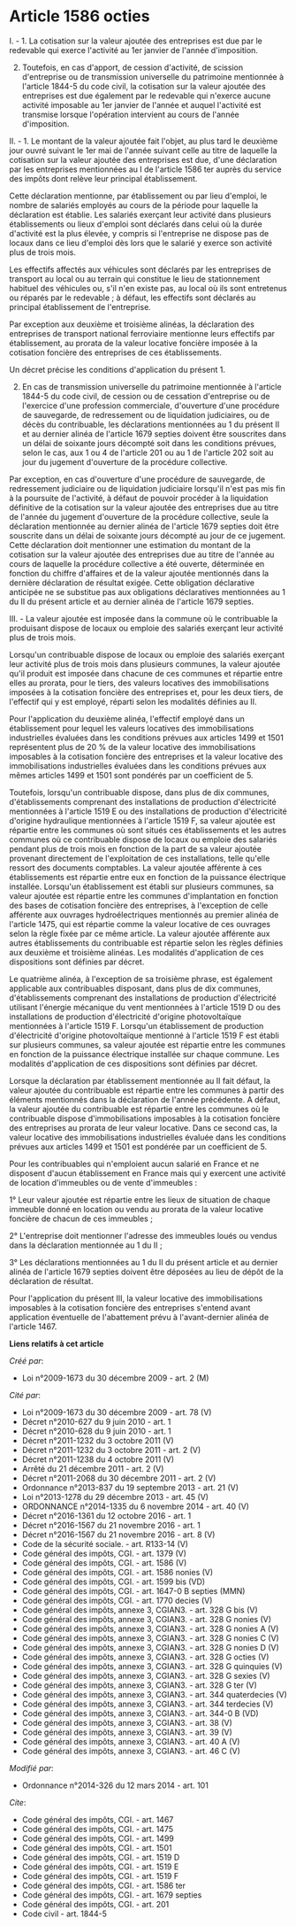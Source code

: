 # Article 1586 octies

I. - 1. La cotisation sur la valeur ajoutée des entreprises est due par le redevable qui exerce l'activité au 1er janvier de
l'année d'imposition. 

2. Toutefois, en cas d'apport, de cession d'activité, de scission d'entreprise ou de transmission universelle du patrimoine
mentionnée à l'article 1844-5 du code civil, la cotisation sur la valeur ajoutée des entreprises est due également par le
redevable qui n'exerce aucune activité imposable au 1er janvier de l'année et auquel l'activité est transmise lorsque
l'opération intervient au cours de l'année d'imposition. 

II. - 1. Le montant de la valeur ajoutée fait l'objet, au plus tard le deuxième jour ouvré suivant le 1er mai de l'année
suivant celle au titre de laquelle la cotisation sur la valeur ajoutée des entreprises est due, d'une déclaration par les
entreprises mentionnées au I de l'article 1586 ter auprès du service des impôts dont relève leur principal établissement. 

Cette déclaration mentionne, par établissement ou par lieu d'emploi, le nombre de salariés employés au cours de la période
pour laquelle la déclaration est établie. Les salariés exerçant leur activité dans plusieurs établissements ou lieux d'emploi
sont déclarés dans celui où la durée d'activité est la plus élevée, y compris si l'entreprise ne dispose pas de locaux dans
ce lieu d'emploi dès lors que le salarié y exerce son activité plus de trois mois. 

Les effectifs affectés aux véhicules sont déclarés par les entreprises de transport au local ou au terrain qui constitue le
lieu de stationnement habituel des véhicules ou, s'il n'en existe pas, au local où ils sont entretenus ou réparés par le
redevable ; à défaut, les effectifs sont déclarés au principal établissement de l'entreprise.

Par exception aux deuxième et troisième alinéas, la déclaration des entreprises de transport national ferroviaire mentionne
leurs effectifs par établissement, au prorata de la valeur locative foncière imposée à la cotisation foncière des entreprises
de ces établissements.

Un décret précise les conditions d'application du présent 1.

2. En cas de transmission universelle du patrimoine mentionnée à l'article 1844-5 du code civil, de cession ou de cessation
d'entreprise ou de l'exercice d'une profession commerciale, d'ouverture d'une procédure de sauvegarde, de redressement ou de
liquidation judiciaires, ou de décès du contribuable, les déclarations mentionnées au 1 du présent II et au dernier alinéa de
l'article 1679 septies doivent être souscrites dans un délai de soixante jours décompté soit dans les conditions prévues,
selon le cas, aux 1 ou 4 de l'article 201 ou au 1 de l'article 202 soit au jour du jugement d'ouverture de la procédure
collective. 

Par exception, en cas d'ouverture d'une procédure de sauvegarde, de redressement judiciaire ou de liquidation judiciaire
lorsqu'il n'est pas mis fin à la poursuite de l'activité, à défaut de pouvoir procéder à la liquidation définitive de la
cotisation sur la valeur ajoutée des entreprises due au titre de l'année du jugement d'ouverture de la procédure collective,
seule la déclaration mentionnée au dernier alinéa de l'article 1679 septies doit être souscrite dans un délai de soixante
jours décompté au jour de ce jugement. Cette déclaration doit mentionner une estimation du montant de la cotisation sur la
valeur ajoutée des entreprises due au titre de l'année au cours de laquelle la procédure collective a été ouverte, déterminée
en fonction du chiffre d'affaires et de la valeur ajoutée mentionnés dans la dernière déclaration de résultat exigée. Cette
obligation déclarative anticipée ne se substitue pas aux obligations déclaratives mentionnées au 1 du II du présent article
et au dernier alinéa de l'article 1679 septies.

III. - La valeur ajoutée est imposée dans la commune où le contribuable la produisant dispose de locaux ou emploie des
salariés exerçant leur activité plus de trois mois. 

Lorsqu'un contribuable dispose de locaux ou emploie des salariés exerçant leur activité plus de trois mois dans plusieurs
communes, la valeur ajoutée qu'il produit est imposée dans chacune de ces communes et répartie entre elles au prorata, pour
le tiers, des valeurs locatives des immobilisations imposées à la cotisation foncière des entreprises et, pour les deux
tiers, de l'effectif qui y est employé, réparti selon les modalités définies au II. 

Pour l'application du deuxième alinéa, l'effectif employé dans un établissement pour lequel les valeurs locatives des
immobilisations industrielles évaluées dans les conditions prévues aux articles 1499 et 1501 représentent plus de 20 % de la
valeur locative des immobilisations imposables à la cotisation foncière des entreprises et la valeur locative des
immobilisations industrielles évaluées dans les conditions prévues aux mêmes articles 1499 et 1501 sont pondérés par un
coefficient de 5. 

Toutefois, lorsqu'un contribuable dispose, dans plus de dix communes, d'établissements comprenant des installations de
production d'électricité mentionnées à l'article 1519 E ou des installations de production d'électricité d'origine
hydraulique mentionnées à l'article 1519 F, sa valeur ajoutée est répartie entre les communes où sont situés ces
établissements et les autres communes où ce contribuable dispose de locaux ou emploie des salariés pendant plus de trois mois
en fonction de la part de sa valeur ajoutée provenant directement de l'exploitation de ces installations, telle qu'elle
ressort des documents comptables. La valeur ajoutée afférente à ces établissements est répartie entre eux en fonction de la
puissance électrique installée. Lorsqu'un établissement est établi sur plusieurs communes, sa valeur ajoutée est répartie
entre les communes d'implantation en fonction des bases de cotisation foncière des entreprises, à l'exception de celle
afférente aux ouvrages hydroélectriques mentionnés au premier alinéa de l'article 1475, qui est répartie comme la valeur
locative de ces ouvrages selon la règle fixée par ce même article. La valeur ajoutée afférente aux autres établissements du
contribuable est répartie selon les règles définies aux deuxième et troisième alinéas. Les modalités d'application de ces
dispositions sont définies par décret. 

Le quatrième alinéa, à l'exception de sa troisième phrase, est également applicable aux contribuables disposant, dans plus de
dix communes, d'établissements comprenant des installations de production d'électricité utilisant l'énergie mécanique du vent
mentionnées à l'article 1519 D ou des installations de production d'électricité d'origine photovoltaïque mentionnées à
l'article 1519 F. Lorsqu'un établissement de production d'électricité d'origine photovoltaïque mentionné à l'article 1519 F
est établi sur plusieurs communes, sa valeur ajoutée est répartie entre les communes en fonction de la puissance électrique
installée sur chaque commune. Les modalités d'application de ces dispositions sont définies par décret. 

Lorsque la déclaration par établissement mentionnée au II fait défaut, la valeur ajoutée du contribuable est répartie entre
les communes à partir des éléments mentionnés dans la déclaration de l'année précédente. A défaut, la valeur ajoutée du
contribuable est répartie entre les communes où le contribuable dispose d'immobilisations imposables à la cotisation foncière
des entreprises au prorata de leur valeur locative. Dans ce second cas, la valeur locative des immobilisations industrielles
évaluée dans les conditions prévues aux articles 1499 et 1501 est pondérée par un coefficient de 5.

Pour les contribuables qui n'emploient aucun salarié en France et ne disposent d'aucun établissement en France mais qui y
exercent une activité de location d'immeubles ou de vente d'immeubles : 

1° Leur valeur ajoutée est répartie entre les lieux de situation de chaque immeuble donné en location ou vendu au prorata de
la valeur locative foncière de chacun de ces immeubles ; 

2° L'entreprise doit mentionner l'adresse des immeubles loués ou vendus dans la déclaration mentionnée au 1 du II ; 

3° Les déclarations mentionnées au 1 du II du présent article et au dernier alinéa de l'article 1679 septies doivent être
déposées au lieu de dépôt de la déclaration de résultat. 

Pour l'application du présent III, la valeur locative des immobilisations imposables à la cotisation foncière des entreprises
s'entend avant application éventuelle de l'abattement prévu à l'avant-dernier alinéa de l'article 1467.

**Liens relatifs à cet article**

_Créé par_:

  - Loi n°2009-1673 du 30 décembre 2009 - art. 2 (M)

_Cité par_:

  - Loi n°2009-1673 du 30 décembre 2009 - art. 78 (V)
  - Décret n°2010-627 du 9 juin 2010 - art. 1
  - Décret n°2010-628 du 9 juin 2010 - art. 1
  - Décret n°2011-1232 du 3 octobre 2011 (V)
  - Décret n°2011-1232 du 3 octobre 2011 - art. 2 (V)
  - Décret n°2011-1238 du 4 octobre 2011 (V)
  - Arrêté du 21 décembre 2011 - art. 2 (V)
  - Décret n°2011-2068 du 30 décembre 2011 - art. 2 (V)
  - Ordonnance n°2013-837 du 19 septembre 2013 - art. 21 (V)
  - Loi n°2013-1278 du 29 décembre 2013 - art. 45 (V)
  - ORDONNANCE n°2014-1335 du 6 novembre 2014 - art. 40 (V)
  - Décret n°2016-1361 du 12 octobre 2016 - art. 1
  - Décret n°2016-1567 du 21 novembre 2016 - art. 1
  - Décret n°2016-1567 du 21 novembre 2016 - art. 8 (V)
  - Code de la sécurité sociale. - art. R133-14 (V)
  - Code général des impôts, CGI. - art. 1379 (V)
  - Code général des impôts, CGI. - art. 1586 (V)
  - Code général des impôts, CGI. - art. 1586 nonies (V)
  - Code général des impôts, CGI. - art. 1599 bis (VD)
  - Code général des impôts, CGI. - art. 1647-0 B septies (MMN)
  - Code général des impôts, CGI. - art. 1770 decies (V)
  - Code général des impôts, annexe 3, CGIAN3. - art. 328 G bis (V)
  - Code général des impôts, annexe 3, CGIAN3. - art. 328 G nonies (V)
  - Code général des impôts, annexe 3, CGIAN3. - art. 328 G nonies A (V)
  - Code général des impôts, annexe 3, CGIAN3. - art. 328 G nonies C (V)
  - Code général des impôts, annexe 3, CGIAN3. - art. 328 G nonies D (V)
  - Code général des impôts, annexe 3, CGIAN3. - art. 328 G octies (V)
  - Code général des impôts, annexe 3, CGIAN3. - art. 328 G quinquies (V)
  - Code général des impôts, annexe 3, CGIAN3. - art. 328 G sexies (V)
  - Code général des impôts, annexe 3, CGIAN3. - art. 328 G ter (V)
  - Code général des impôts, annexe 3, CGIAN3. - art. 344 quaterdecies (V)
  - Code général des impôts, annexe 3, CGIAN3. - art. 344 terdecies (V)
  - Code général des impôts, annexe 3, CGIAN3. - art. 344-0 B (VD)
  - Code général des impôts, annexe 3, CGIAN3. - art. 38 (V)
  - Code général des impôts, annexe 3, CGIAN3. - art. 39 (V)
  - Code général des impôts, annexe 3, CGIAN3. - art. 40 A (V)
  - Code général des impôts, annexe 3, CGIAN3. - art. 46 C (V)

_Modifié par_:

  - Ordonnance n°2014-326 du 12 mars 2014 - art. 101

_Cite_:

  - Code général des impôts, CGI. - art. 1467
  - Code général des impôts, CGI. - art. 1475
  - Code général des impôts, CGI. - art. 1499
  - Code général des impôts, CGI. - art. 1501
  - Code général des impôts, CGI. - art. 1519 D
  - Code général des impôts, CGI. - art. 1519 E
  - Code général des impôts, CGI. - art. 1519 F
  - Code général des impôts, CGI. - art. 1586 ter
  - Code général des impôts, CGI. - art. 1679 septies
  - Code général des impôts, CGI. - art. 201
  - Code civil - art. 1844-5
